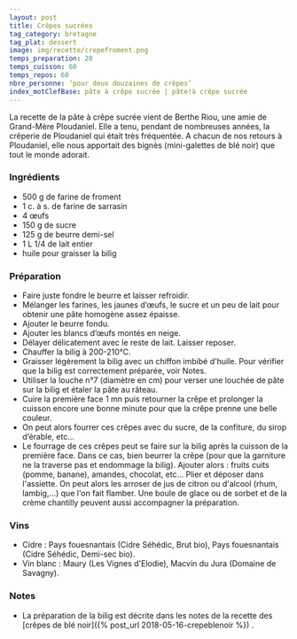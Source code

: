 ```yaml
---
layout: post
title: Crêpes sucrées
tag_category: bretagne
tag_plat: dessert
image: img/recette/crepefroment.png
temps_preparation: 20
temps_cuisson: 60
temps_repos: 60
nbre_personne: ‘pour deux douzaines de crêpes’
index_motClefBase: pâte à crêpe sucrée | pâte!à crêpe sucrée
---
```


La recette de la pâte à crêpe sucrée vient de Berthe Riou, une amie de Grand-Mère Ploudaniel. Elle a tenu, pendant de nombreuses années, la crêperie de Ploudaniel qui était très fréquentée. A chacun de nos retours à Ploudaniel, elle nous apportait des bignès (mini-galettes de blé noir) que tout le monde adorait.

### Ingrédients
* 500 g de farine de froment
* 1 c. à s. de farine de sarrasin
* 4 œufs
* 150 g de sucre
* 125 g de beurre demi-sel
* 1 L 1/4 de lait entier
* huile pour graisser la bilig

### Préparation
* Faire juste fondre le beurre et laisser refroidir.
* Mélanger les farines, les jaunes d’œufs, le sucre et un peu de lait pour obtenir une pâte homogène assez épaisse.
* Ajouter le beurre fondu.
* Ajouter les blancs d’œufs montés en neige.
* Délayer délicatement avec le reste de lait. Laisser reposer.
* Chauffer la bilig à 200-210°C.
* Graisser légèrement la bilig avec un chiffon imbibé d'huile. Pour vérifier que la bilig est correctement préparée, voir Notes.
* Utiliser la louche n°7 (diamètre en cm) pour verser une louchée de pâte sur la bilig et étaler la pâte au râteau.
* Cuire la première face 1 mn puis retourner la crêpe et prolonger la cuisson encore une bonne minute pour que la crêpe prenne une belle couleur.
* On peut alors fourrer ces crêpes avec du sucre, de la confiture, du sirop d’érable, etc...
* Le fourrage de ces crêpes peut se faire sur la bilig après la cuisson de la première face. Dans ce cas, bien beurrer la crêpe (pour que la garniture ne la traverse pas et endommage la bilig). Ajouter alors : fruits cuits (pomme, banane), amandes, chocolat, etc... Plier et déposer dans l'assiette. On peut alors les arroser de jus de citron ou d'alcool (rhum, lambig,...) que l'on fait flamber. Une boule de glace ou de sorbet et de la crème chantilly peuvent aussi accompagner la préparation.

### Vins
* Cidre : Pays fouesnantais (Cidre Séhédic, Brut bio), Pays fouesnantais (Cidre Séhédic, Demi-sec bio).
* Vin blanc : Maury (Les Vignes d'Elodie), Macvin du Jura (Domaine de Savagny).

### Notes
* La préparation de la bilig est décrite dans les notes de la recette des  [crêpes de blé noir]({% post_url 2018-05-16-crepeblenoir %}) .
